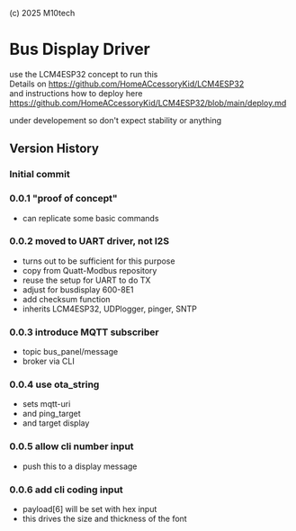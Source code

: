 (c) 2025 M10tech

# Bus Display Driver

use the LCM4ESP32 concept to run this  
Details on https://github.com/HomeACcessoryKid/LCM4ESP32  
and instructions how to deploy here  
https://github.com/HomeACcessoryKid/LCM4ESP32/blob/main/deploy.md  

under developement so don't expect stability or anything

## Version History

### Initial commit

### 0.0.1 "proof of concept"
- can replicate some basic commands

### 0.0.2 moved to UART driver, not I2S
- turns out to be sufficient for this purpose
- copy from Quatt-Modbus repository
- reuse the setup for UART to do TX
- adjust for busdisplay 600-8E1
- add checksum function
- inherits LCM4ESP32, UDPlogger, pinger, SNTP

### 0.0.3 introduce MQTT subscriber
- topic bus_panel/message
- broker via CLI

### 0.0.4 use ota_string
- sets mqtt-uri
- and ping_target
- and target display

### 0.0.5 allow cli number input
- push this to a display message

### 0.0.6 add cli coding input
- payload[6] will be set with hex input
- this drives the size and thickness of the font